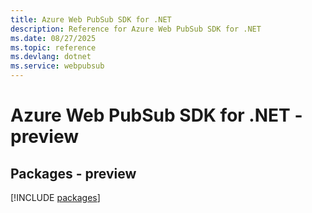```yaml
---
title: Azure Web PubSub SDK for .NET
description: Reference for Azure Web PubSub SDK for .NET
ms.date: 08/27/2025
ms.topic: reference
ms.devlang: dotnet
ms.service: webpubsub
---
```

# Azure Web PubSub SDK for .NET - preview
## Packages - preview
[!INCLUDE [packages](web-pubsub-index.md)]